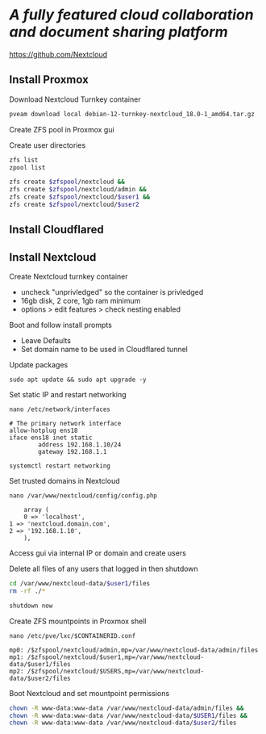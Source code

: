 # *A fully featured cloud collaboration and document sharing platform*
https://github.com/Nextcloud
## Install Proxmox
Download Nextcloud Turnkey container
```sh
pveam download local debian-12-turnkey-nextcloud_18.0-1_amd64.tar.gz
```
Create ZFS pool in Proxmox gui

Create user directories
```sh
zfs list
zpool list

zfs create $zfspool/nextcloud &&
zfs create $zfspool/nextcloud/admin &&
zfs create $zfspool/nextcloud/$user1 &&
zfs create $zfspool/nextcloud/$user2
```
## Install Cloudflared
## Install Nextcloud

Create Nextcloud turnkey container
- uncheck "unprivledged" so the container is privledged
- 16gb disk, 2 core, 1gb ram minimum
- options > edit features > check nesting enabled

Boot and follow install prompts
- Leave Defaults
- Set domain name to be used in Cloudflared tunnel

Update packages

```sudo apt update && sudo apt upgrade -y```

Set static IP and restart networking

```nano /etc/network/interfaces```

```
# The primary network interface
allow-hotplug ens18
iface ens18 inet static
        address 192.168.1.10/24
        gateway 192.168.1.1
```

```systemctl restart networking```


Set trusted domains in Nextcloud

```nano /var/www/nextcloud/config/config.php```

```
    array (
	0 => 'localhost',
1 => 'nextcloud.domain.com',
2 => '192.168.1.10',
    ),
```
Access gui via internal IP or domain and create users

Delete all files of any users that logged in then shutdown
```sh
cd /var/www/nextcloud-data/$user1/files
rm -rf ./*

shutdown now
```
Create ZFS mountpoints in Proxmox shell

```nano /etc/pve/lxc/$CONTAINERID.conf```

```
mp0: /$zfspool/nextcloud/admin,mp=/var/www/nextcloud-data/admin/files
mp1: /$zfspool/nextcloud/$user1,mp=/var/www/nextcloud-data/$user1/files
mp2: /$zfspool/nextcloud/$USERS,mp=/var/www/nextcloud-data/$user2/files
```
Boot Nextcloud and set mountpoint permissions
```sh
chown -R www-data:www-data /var/www/nextcloud-data/admin/files &&
chown -R www-data:www-data /var/www/nextcloud-data/$USER1/files &&
chown -R www-data:www-data /var/www/nextcloud-data/$user2/files
```
